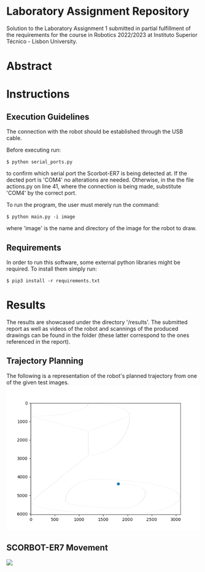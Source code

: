 #  Laboratory Assignment Repository
Solution to the Laboratory Assignment 1 submitted in partial fulfillment of the requirements for the course in Robotics 2022/2023 at Instituto Superior Técnico - Lisbon University.

# Abstract

# Instructions
## Execution Guidelines
The connection with the robot should be established through the USB cable.

Before executing run:

```
$ python serial_ports.py
```

to confirm which serial port the Scorbot-ER7 is being detected at. If the dected port is 'COM4' no alterations are needed. Otherwise, in the the file actions.py on line 41, where the connection is being made, substitute 'COM4' by the correct port.

To run the program, the user must merely run the command:
```
$ python main.py -i image
```
where 'image' is the name and directory of the image for the robot to draw.


## Requirements

In order to run this software, some external python libraries might be required. To install them
simply run:
```
$ pip3 install -r requirements.txt
```

# Results
The results are showcased under the directory '/results'. The submitted report as well as videos of the robot and scannings of the produced drawings can be found in the folder (these latter correspond to the ones referenced in the report).

## Trajectory Planning
The following is a representation of the robot's planned trajectory from one of the given test images.
![](outputs/trajectory_planning.gif)

## SCORBOT-ER7 Movement

![](outputs/robot_movement.gif)
